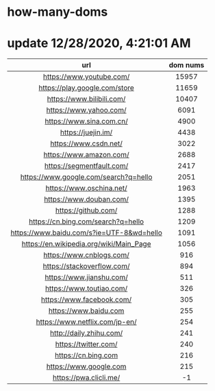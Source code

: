 # how-many-doms

# update 12/28/2020, 4:21:01 AM

url | dom nums
:-: | :-:
https://www.youtube.com/ | 15957
https://play.google.com/store | 11659
https://www.bilibili.com/ | 10407
https://www.yahoo.com/ | 6091
https://www.sina.com.cn/ | 4900
https://juejin.im/ | 4438
https://www.csdn.net/ | 3022
https://www.amazon.com/ | 2688
https://segmentfault.com/ | 2417
https://www.google.com/search?q=hello | 2051
https://www.oschina.net/ | 1963
https://www.douban.com/ | 1395
https://github.com/ | 1288
https://cn.bing.com/search?q=hello | 1209
https://www.baidu.com/s?ie=UTF-8&wd=hello | 1091
https://en.wikipedia.org/wiki/Main_Page | 1056
https://www.cnblogs.com/ | 916
https://stackoverflow.com/ | 894
https://www.jianshu.com/ | 511
https://www.toutiao.com/ | 326
https://www.facebook.com/ | 305
https://www.baidu.com | 255
https://www.netflix.com/jp-en/ | 254
http://daily.zhihu.com/ | 241
https://twitter.com/ | 240
https://cn.bing.com | 216
https://www.google.com | 215
https://pwa.clicli.me/ | -1

